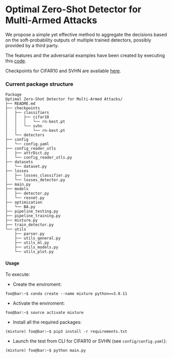 # Optimal Zero-Shot Detector for Multi-Armed Attacks
We propose a simple yet effective method to aggregate the decisions based on the soft-probability outputs of multiple trained detectors, possibly provided by a third party.

The features and the adversarial examples have been created by executing this <a href="https://github.com/aldahdooh/detectors_review">code</a>. 

Checkpoints for CIFAR10 and SVHN are available <a href="https://drive.google.com/file/d/1OQl6ZelamNUy-40qeKe5Aw5atTrLzdf6/view?usp=share_link">here</a>.

### Current package structure
```
Package
Optimal Zero-Shot Detector for Multi-Armed Attacks/
├── README.md
├── checkpoints
│   ├── classifiers
│   │   ├── cifar10
│   │   │   └── rn-best.pt
│   │   └── svhn
│   │       └── rn-best.pt
│   └── detectors
├── config
│   └── config.yaml
├── config_reader_utls
│   ├── attrDict.py
│   └── config_reader_utls.py
├── datasets
│   └── dataset.py
├── losses
│   ├── losses_classifier.py
│   └── losses_detector.py
├── main.py
├── models
│   ├── detector.py
│   └── resnet.py
├── optimization
│   └── BA.py
├── pipeline_testing.py
├── pipeline_training.py
├── mixture.py
├── train_detector.py
└── utils
    ├── parser.py
    ├── utils_general.py
    ├── utils_ml.py
    ├── utils_models.py
    └── utils_plot.py
```

#### Usage

To execute:
- Create the enviroment:
```console
foo@bar:~$ conda create --name mixture python==3.8.11
```
- Activate the enviroment:
```console
foo@bar:~$ source activate mixture
```
- Install all the required packages:
```console
(mixture) foo@bar:~$ pip3 install -r requirements.txt
```
- Launch the test from CLI for CIFAR10 or SVHN (see <code>config/config.yaml</code>):
```console
(mixture) foo@bar:~$ python main.py 
```





